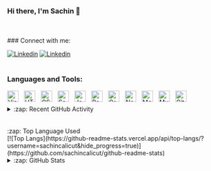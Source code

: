 ### Hi there, I'm Sachin 👋

<!--
**sachincalicut/sachincalicut** is a ✨ _special_ ✨ repository because its `README.md` (this file) appears on your GitHub profile.

Here are some ideas to get you started:

- 🔭 I’m currently working on ...
- 🌱 I’m currently learning ...
- 👯 I’m looking to collaborate on ...
- 🤔 I’m looking for help with ...
- 💬 Ask me about ...
- 📫 How to reach me: ...
- 😄 Pronouns: ...
- ⚡ Fun fact: ...
-->
<br/>
<br/>
### Connect with me:

[![Linkedin](./img/linkedin-light.svg)](https://www.linkedin.com/in/sachin-calicut/#gh-light-mode-only)
[![Linkedin](./img/linkedin-dark.svg)](https://www.linkedin.com/in/sachin-calicut/#gh-dark-mode-only)
<br/>
<br/>
### Languages and Tools:

<img align="left" alt="Visual Studio Code" width="26px" src="https://cdn.jsdelivr.net/gh/devicons/devicon/icons/vscode/vscode-original.svg" style="padding-right:10px;" />
<img align="left" alt="HTML5" width="26px" src="https://cdn.jsdelivr.net/gh/devicons/devicon/icons/html5/html5-original.svg" style="padding-right:10px;" />
<img align="left" alt="CSS3" width="26px" src="https://cdn.jsdelivr.net/gh/devicons/devicon/icons/css3/css3-original.svg" style="padding-right:10px;" />
<img align="left" alt="Sass" width="26px" src="https://cdn.jsdelivr.net/gh/devicons/devicon/icons/sass/sass-original.svg" style="padding-right:10px;" />
<img align="left" alt="JavaScript" width="26px" src="https://cdn.jsdelivr.net/gh/devicons/devicon/icons/javascript/javascript-original.svg" style="padding-right:10px;" />
<img align="left" alt="React" width="26px" src="https://cdn.jsdelivr.net/gh/devicons/devicon/icons/react/react-original.svg" style="padding-right:10px;" />

<img align="left" alt="GraphQL" width="26px" src="https://cdn.jsdelivr.net/gh/devicons/devicon/icons/graphql/graphql-plain.svg" style="padding-right:10px;" />
<img align="left" alt="Node.js" width="26px" src="https://cdn.jsdelivr.net/gh/devicons/devicon/icons/nodejs/nodejs-original.svg" style="padding-right:10px;" />

<img align="left" alt="MongoDB" width="26px" src="https://cdn.jsdelivr.net/gh/devicons/devicon/icons/mongodb/mongodb-original.svg" style="padding-right:10px;" />
<img align="left" alt="MySQL" width="26px" src="https://cdn.jsdelivr.net/gh/devicons/devicon/icons/mysql/mysql-original.svg" style="padding-right:10px;" />
<img align="left" alt="Git" width="26px" src="https://cdn.jsdelivr.net/gh/devicons/devicon/icons/git/git-original.svg" style="padding-right:10px;" />
<br />
<br />
<details>
  <summary>:zap: Recent GitHub Activity</summary>
  
<!--START_SECTION:activity-->
1. 🗣 Commented on
2. 🎉 Merged PR 
3. 💪 Opened PR 
4. 💪 Opened PR 
5. 🎉 Merged PR 
<!--END_SECTION:activity-->

</details>
<br />
<br />

  <summary>:zap: Top Language Used</summary>
[![Top Langs](https://github-readme-stats.vercel.app/api/top-langs/?username=sachincalicut&hide_progress=true)](https://github.com/sachincalicut/github-readme-stats)
 <br />
<details>
  <summary>:zap: GitHub Stats</summary>
<br />
  <img align="left" alt="sachincalicut's GitHub Stats" src="https://github-readme-stats.vercel.app/api?username=sachincalicut&show_icons=true&hide_border=false&title_color=55ff6f&icon_color=55ff6f&bg_color=000000&text_color=ffffff&border_color=55ff6f" />

</details>

